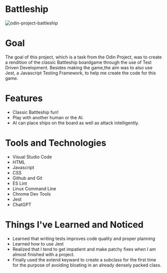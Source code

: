 # Battleship

![odin-project-battleship](https://github.com/greenzombie123/Battleship/assets/105436283/797a12d8-d6f0-4821-b350-49d7c0b3f737)

# Goal
The goal of this project, which is a task from the Odin Project, was to create a rendition of the classic Battleship boardgame through the use of Test Driven Development. Besides making the game,the aim was to also use Jest, a Javascript Testing Framework, to help me create the code for this game.

# Features
- Classic Battleship fun!
- Play with another human or the AI. 
- AI can place ships on the board as well as attack intelligently. 

# Tools and Technologies
- Visual Studio Code
- HTML
- Javascript
- CSS
- Github and Git
- ES Lint
- Linux Command Line
- Chrome Dev Tools
- Jest
- ChatGPT

# Things I've Learned and Noticed
- Learned that writing tests improves code quality and proper planning 
- Learned how to use Jest
- Realized that I tend to get impatient and make patchy fixes when I am almost finished with a project.
- Finally used the extend keyward to create a subclass for the first time for the purpose of avoiding bloating in an already densely packed class.
